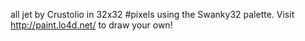 all jet by Crustolio in 32x32 #pixels using the Swanky32 palette. Visit http://paint.lo4d.net/ to draw your own! 